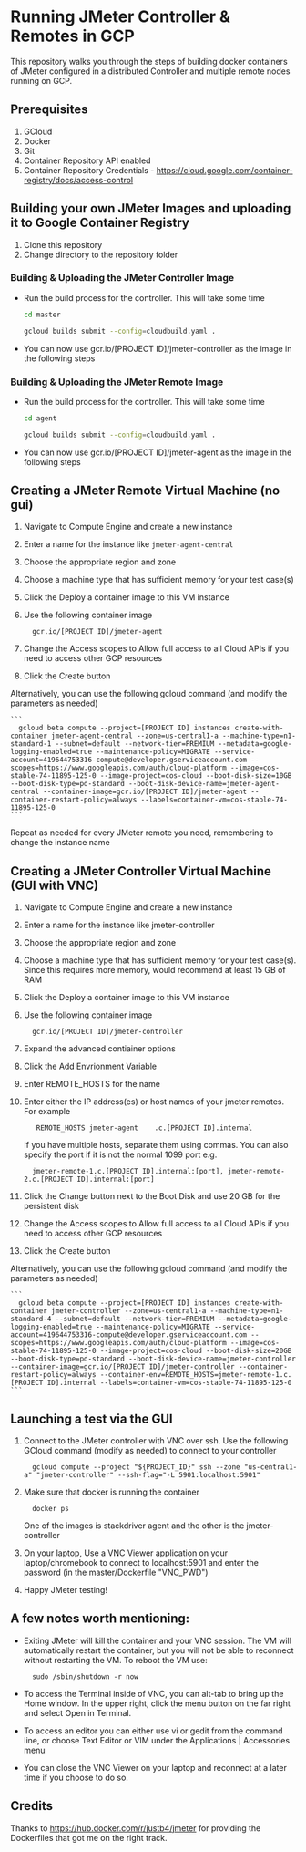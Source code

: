 # Running JMeter Controller & Remotes in GCP

This repository walks you through the steps of building docker containers of JMeter configured in a distributed Controller and multiple remote nodes running on GCP.

## Prerequisites

1. GCloud
2. Docker
3. Git
4. Container Repository API enabled
5. Container Repository Credentials - https://cloud.google.com/container-registry/docs/access-control

## Building your own JMeter Images and uploading it to Google Container Registry

1. Clone this repository
2. Change directory to the repository folder

### Building & Uploading the JMeter Controller Image

- Run the build process for the controller. This will take some time

    ```bash
    cd master
    ```
    
    ```bash
    gcloud builds submit --config=cloudbuild.yaml .
    ```

		
- You can now use gcr.io/[PROJECT ID]/jmeter-controller as the image in the following steps

### Building & Uploading the JMeter Remote Image

- Run the build process for the controller. This will take some time

    ```bash
    cd agent
    ```
    
    ```bash
    gcloud builds submit --config=cloudbuild.yaml .
    ```

		
- You can now use gcr.io/[PROJECT ID]/jmeter-agent as the image in the following steps


## Creating a JMeter Remote Virtual Machine (no gui)

1. Navigate to Compute Engine and create a new instance
2. Enter a name for the instance like ```jmeter-agent-central```
3. Choose the appropriate region and zone
4. Choose a machine type that has sufficient memory for your test case(s)
5. Click the Deploy a container image to this VM instance
6. Use the following container image

    ```
	  gcr.io/[PROJECT ID]/jmeter-agent
    ```
		
7. Change the Access scopes to Allow full access to all Cloud APIs if you need to access other GCP resources
8. Click the Create button

Alternatively, you can use the following gcloud command (and modify the parameters as needed)

    ```
	  gcloud beta compute --project=[PROJECT ID] instances create-with-container jmeter-agent-central --zone=us-central1-a --machine-type=n1-standard-1 --subnet=default --network-tier=PREMIUM --metadata=google-logging-enabled=true --maintenance-policy=MIGRATE --service-account=419644753316-compute@developer.gserviceaccount.com --scopes=https://www.googleapis.com/auth/cloud-platform --image=cos-stable-74-11895-125-0 --image-project=cos-cloud --boot-disk-size=10GB --boot-disk-type=pd-standard --boot-disk-device-name=jmeter-agent-central --container-image=gcr.io/[PROJECT ID]/jmeter-agent --container-restart-policy=always --labels=container-vm=cos-stable-74-11895-125-0
	```

Repeat as needed for every JMeter remote you need, remembering to change the instance name

## Creating a JMeter Controller Virtual Machine (GUI with VNC)

1. Navigate to Compute Engine and create a new instance
2. Enter a name for the instance like jmeter-controller
3. Choose the appropriate region and zone
4. Choose a machine type that has sufficient memory for your test case(s). Since this requires more memory, would recommend at least 15 GB of RAM
5. Click the Deploy a container image to this VM instance
6. Use the following container image

    ```
	  gcr.io/[PROJECT ID]/jmeter-controller
    ```
			
7. Expand the advanced contiainer options
8. Click the Add Envrionment Variable
9. Enter REMOTE_HOSTS for the name
10. Enter either the IP address(es) or host names of your jmeter remotes. For example

    ```
	   REMOTE_HOSTS	jmeter-agent    .c.[PROJECT ID].internal
    ```
			
	If you have multiple hosts, separate them using commas. You can also specify the port if it is not the normal 1099 port e.g.
	
    ```
      jmeter-remote-1.c.[PROJECT ID].internal:[port], jmeter-remote-2.c.[PROJECT ID].internal:[port]
    ```
		
11. Click the Change button next to the Boot Disk and use 20 GB for the persistent disk
12. Change the Access scopes to Allow full access to all Cloud APIs if you need to access other GCP resources
13. Click the Create button

Alternatively, you can use the following gcloud command (and modify the parameters as needed)

    ```	
	  gcloud beta compute --project=[PROJECT ID] instances create-with-container jmeter-controller --zone=us-central1-a --machine-type=n1-standard-4 --subnet=default --network-tier=PREMIUM --metadata=google-logging-enabled=true --maintenance-policy=MIGRATE --service-account=419644753316-compute@developer.gserviceaccount.com --scopes=https://www.googleapis.com/auth/cloud-platform --image=cos-stable-74-11895-125-0 --image-project=cos-cloud --boot-disk-size=20GB --boot-disk-type=pd-standard --boot-disk-device-name=jmeter-controller --container-image=gcr.io/[PROJECT ID]/jmeter-controller --container-restart-policy=always --container-env=REMOTE_HOSTS=jmeter-remote-1.c.[PROJECT ID].internal --labels=container-vm=cos-stable-74-11895-125-0
	```

## Launching a test via the GUI

1. Connect to the JMeter controller with VNC over ssh. Use the following GCloud command (modify as needed) to connect to your controller 

    ```	
	  gcloud compute --project "${PROJECT_ID}" ssh --zone "us-central1-a" "jmeter-controller" --ssh-flag="-L 5901:localhost:5901"
    ```
		
2. Make sure that docker is running the container

    ```	
	  docker ps
    ```
		
	One of the images is stackdriver agent and the other is the jmeter-controller
	
3. On your laptop, Use a VNC Viewer application on your laptop/chromebook to connect to localhost:5901 and enter the password (in the master/Dockerfile "VNC_PWD") 

4. Happy JMeter testing! 

## A few notes worth mentioning:
 * Exiting JMeter will kill the container and your VNC session. The VM will automatically restart the container, but you will not be able to reconnect without restarting the VM. To reboot the VM use:
 
    ```
 	  sudo /sbin/shutdown -r now
 	```
	
 * To access the Terminal inside of VNC, you can alt-tab to bring up the Home window. In the upper right, click the menu button on the far right and select Open in Terminal.
 * To access an editor you can either use vi or gedit from the command line, or choose Text Editor or VIM under the Applications | Accessories menu
 * You can close the VNC Viewer on your laptop and reconnect at a later time if you choose to do so.
 
## Credits

Thanks to https://hub.docker.com/r/justb4/jmeter for providing the Dockerfiles that got me on the right track. 

